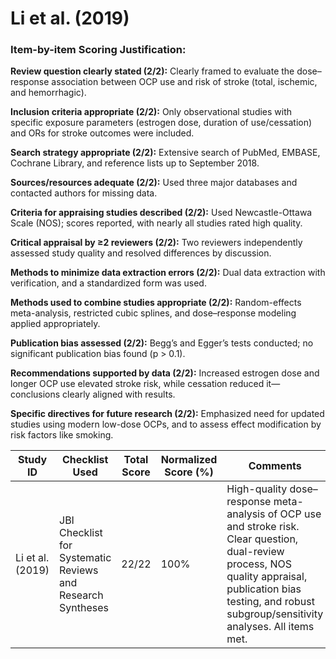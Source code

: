 # Li et al. (2019)

### Item-by-item Scoring Justification:

**Review question clearly stated (2/2):** Clearly framed to evaluate the dose–response association between OCP use and risk of stroke (total, ischemic, and hemorrhagic).

**Inclusion criteria appropriate (2/2):** Only observational studies with specific exposure parameters (estrogen dose, duration of use/cessation) and ORs for stroke outcomes were included.

**Search strategy appropriate (2/2):** Extensive search of PubMed, EMBASE, Cochrane Library, and reference lists up to September 2018.

**Sources/resources adequate (2/2):** Used three major databases and contacted authors for missing data.

**Criteria for appraising studies described (2/2):** Used Newcastle-Ottawa Scale (NOS); scores reported, with nearly all studies rated high quality.

**Critical appraisal by ≥2 reviewers (2/2):** Two reviewers independently assessed study quality and resolved differences by discussion.

**Methods to minimize data extraction errors (2/2):** Dual data extraction with verification, and a standardized form was used.

**Methods used to combine studies appropriate (2/2):** Random-effects meta-analysis, restricted cubic splines, and dose–response modeling applied appropriately.

**Publication bias assessed (2/2):** Begg’s and Egger’s tests conducted; no significant publication bias found (p > 0.1).

**Recommendations supported by data (2/2):** Increased estrogen dose and longer OCP use elevated stroke risk, while cessation reduced it—conclusions clearly aligned with results.

**Specific directives for future research (2/2):** Emphasized need for updated studies using modern low-dose OCPs, and to assess effect modification by risk factors like smoking.

| Study ID | Checklist Used | Total Score | Normalized Score (%) | Comments |
| --- | --- | --- | --- | --- |
| Li et al. (2019) | JBI Checklist for Systematic Reviews and Research Syntheses | 22/22 | 100% | High-quality dose–response meta-analysis of OCP use and stroke risk. Clear question, dual-review process, NOS quality appraisal, publication bias testing, and robust subgroup/sensitivity analyses. All items met. |
